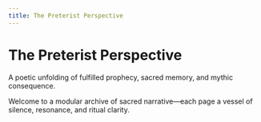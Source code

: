 ```yaml
--- 
title: The Preterist Perspective
---
```


# The Preterist Perspective

A poetic unfolding of fulfilled prophecy, sacred memory, and mythic consequence.

Welcome to a modular archive of sacred narrative—each page a vessel of silence, resonance, and ritual clarity.
